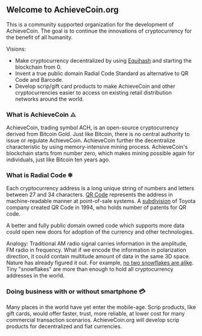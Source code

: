 ## Welcome to AchieveCoin.org

This is a community supported organization for the development of AchieveCoin. The goal is to continue the innovations of cryptocurrency for the benefit of all humanity.


Visions:
- Make cryptocurrency decentralized by using [Equihash](docs/Equihash.pdf) and starting the blockchain from 0.
- Invent a true public domain Radial Code Standard as alternative to QR Code and Barcode.
- Develop scrip/gift card products to make AchieveCoin and other cryptocurrencies easier to access on existing retail distribution networks around the world.


### What is AchieveCoin ⨺

AchieveCoin, trading symbol ACH, is an open-source cryptocurrency derived from Bitcoin Gold.  Just like Bitcoin, there is no central authority to issue or regulate AchieveCoin. AchieveCoin further the decentralize characteristic by using memory-intensive mining process. AchieveCoin's blockchain starts from number zero, which makes mining possible again for individuals, just like Bitcoin ten years ago.


### What is Radial Code ❄

Each cryptocurrency address is a long unique string of numbers and letters between 27 and 34 characters. [QR Code](https://en.wikipedia.org/wiki/QR_code) represents the address in machine-readable manner at point-of-sale systems. A [subdivision](http://www.qrcode.com/en/patent.html) of Toyota company created QR Code in 1994, who  holds number of patents for QR code.   

A better and fully public domain owned code which supports more data could open new doors for adoption of the currency and other technologies.

Analogy:
Traditional AM radio signal carries information in the amplitude, FM radio in frequency. What if we encode the information in polarization direction, it could contain multitude amount of data in the same 3D space. Nature has already figured it out. For example, [no two snowflakes are alike](https://www.youtube.com/watch?v=iOfkukhb1Os). Tiny "snowflakes" are more than enough to hold all cryptocurrency addresses in the world.

### Doing business with or without smartphone 💳

Many places in the world have yet enter the mobile-age. Scrip products, like gift cards, would offer faster, trust, more reliable, at lower cost for many commercial transaction scenarios. AchieveCoin.org will develop scrip products for decentralized and fiat currencies.
